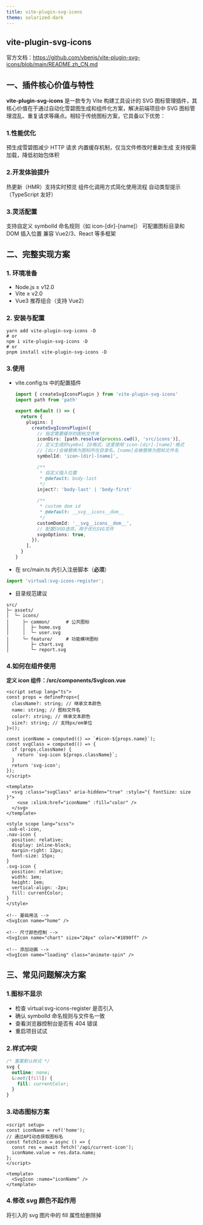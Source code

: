 ```yaml
---
title: vite-plugin-svg-icons
theme: solarized-dark
---
```


## vite-plugin-svg-icons

官方文档：https://github.com/vbenjs/vite-plugin-svg-icons/blob/main/README.zh_CN.md

## 一、插件核心价值与特性

**vite-plugin-svg-icons** 是一款专为 Vite 构建工具设计的 SVG 图标管理插件，其核心价值在于通过自动化雪碧图生成和组件化方案，解决前端项目中 SVG 图标管理混乱、重复请求等痛点。相较于传统图标方案，它具备以下优势：

### 1.性能优化

预生成雪碧图减少 HTTP 请求
内置缓存机制，仅当文件修改时重新生成
支持按需加载，降低初始包体积

### 2.开发体验提升

热更新（HMR）支持实时预览
组件化调用方式简化使用流程
自动类型提示（TypeScript 友好）

### 3.灵活配置

支持自定义 symbolId 命名规则（如 icon-[dir]-[name]）
可配置图标目录和 DOM 插入位置
兼容 Vue2/3、React 等多框架

## 二、完整实现方案

### 1. 环境准备

- Node.js ≥ v12.0
- Vite ≥ v2.0
- Vue3 推荐组合（支持 Vue2）

### 2. 安装与配置

```shell
yarn add vite-plugin-svg-icons -D
# or
npm i vite-plugin-svg-icons -D
# or
pnpm install vite-plugin-svg-icons -D
```

### 3.使用

- vite.config.ts 中的配置插件

  ```ts
  import { createSvgIconsPlugin } from 'vite-plugin-svg-icons'
  import path from 'path'

  export default () => {
    return {
      plugins: [
        createSvgIconsPlugin({
          // 指定需要缓存的图标文件夹
          iconDirs: [path.resolve(process.cwd(), 'src/icons')],
          // 定义生成的symbol ID格式，这里使用'icon-[dir]-[name]'格式
          // [dir]会被替换为图标所在目录名，[name]会被替换为图标文件名
          symbolId: 'icon-[dir]-[name]',

          /**
           * 自定义插入位置
           * @default: body-last
           */
          inject?: 'body-last' | 'body-first'

          /**
           * custom dom id
           * @default: __svg__icons__dom__
           */
          customDomId: '__svg__icons__dom__',
          // 配置SVGO选项，用于优化SVG文件
          svgoOptions: true,
        }),
      ],
    }
  }
  ```

- 在 src/main.ts 内引入注册脚本（**必须**）

```ts
import 'virtual:svg-icons-register';
```

- 目录规范建议

```
src/
├─ assets/
│  └─ icons/
│     ├─ common/      # 公共图标
│     │  ├─ home.svg
│     │  └─ user.svg
│     └─ feature/     # 功能模块图标
│        ├─ chart.svg
│        └─ report.svg
```

### 4.如何在组件使用

**定义 icon 组件：/src/components/SvgIcon.vue**

```vue
<script setup lang="ts">
const props = defineProps<{
  className?: string; // 继承文本颜色
  name: string; // 图标文件名
  color?: string; // 继承文本颜色
  size?: string; // 支持px/em单位
}>();

const iconName = computed(() => `#icon-${props.name}`);
const svgClass = computed(() => {
  if (props.className) {
    return `svg-icon ${props.className}`;
  }
  return 'svg-icon';
});
</script>

<template>
  <svg :class="svgClass" aria-hidden="true" :style="{ fontSize: size }">
    <use :xlink:href="iconName" :fill="color" />
  </svg>
</template>

<style scope lang="scss">
.sub-el-icon,
.nav-icon {
  position: relative;
  display: inline-block;
  margin-right: 12px;
  font-size: 15px;
}
.svg-icon {
  position: relative;
  width: 1em;
  height: 1em;
  vertical-align: -2px;
  fill: currentColor;
}
</style>
```

```vue
<!-- 基础用法 -->
<SvgIcon name="home" />

<!-- 尺寸颜色控制 -->
<SvgIcon name="chart" size="24px" color="#1890ff" />

<!-- 添加动画 -->
<SvgIcon name="loading" class="animate-spin" />
```

## 三、常见问题解决方案

### 1.图标不显示

- 检查 virtual:svg-icons-register 是否引入
- 确认 symbolId 命名规则与文件名一致
- 查看浏览器控制台是否有 404 错误
- 重启项目试试

### 2.样式冲突

```css
/* 重置默认样式 */
svg {
  outline: none;
  &:not([fill]) {
    fill: currentColor;
  }
}
```

### 3.动态图标方案

```vue
<script setup>
const iconName = ref('home');
// 通过API动态获取图标名
const fetchIcon = async () => {
  const res = await fetch('/api/current-icon');
  iconName.value = res.data.name;
};
</script>

<template>
  <SvgIcon :name="iconName" />
</template>
```

### 4.修改 svg 颜色不起作用

将引入的 svg 图片中的 fill 属性给删除掉
